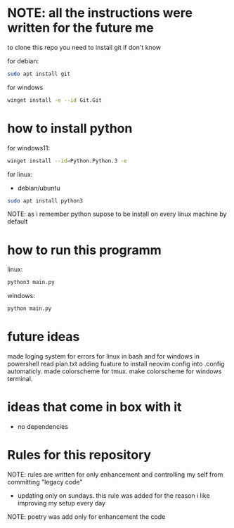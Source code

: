 # NOTE: all the instructions were written for the future me
to clone this repo you need to install git if don't know

for debian:
```bash 
sudo apt install git 
```
for windows 
``` bash
winget install -e --id Git.Git
```

# how to install python 

for windows11: 
``` bash
winget install --id=Python.Python.3 -e 
```

for linux:
- debian/ubuntu
``` bash
sudo apt install python3
```
NOTE: as i remember python supose to be install on every linux machine by default
 
# how to run this programm 

linux:
``` bash
python3 main.py
```
windows:
``` bash
python main.py

```

# future ideas
made loging system for errors for linux in bash and for windows in powershell 
read plan.txt
adding fuature to install neovim config into .config automaticly.
made colorscheme for tmux.
make colorscheme for windows terminal.


# ideas that come in box with it
- no dependencies

# Rules for this repository

NOTE: rules are written for only enhancement and controlling my self from committing "legacy code"
- updating only on sundays. this rule was added for the reason i like improving my setup every day


NOTE: poetry was add only for enhancement the code




